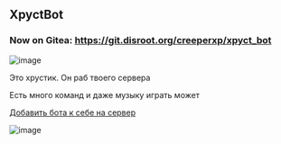 ## XpyctBot

### Now on Gitea: https://git.disroot.org/creeperxp/xpyct_bot

![image](https://user-images.githubusercontent.com/67541714/164468688-10b1b574-55fd-4cab-8e36-b7a734b710a3.png)

Это хрустик. Он раб твоего сервера

Есть много команд и даже музыку играть может

[Добавить бота к себе на сервер](https://discord.com/api/oauth2/authorize?client_id=966669523031842856&permissions=8&scope=bot)

![image](https://www.gnu.org/graphics/agplv3-with-text-162x68.png)
